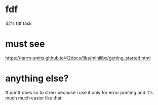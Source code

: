 # fdf
42's fdf task

# must see
https://harm-smits.github.io/42docs/libs/minilibx/getting_started.html

# anything else?
ft printf does so to strerr because i use it only for error printing and it's much much easier like that
